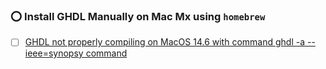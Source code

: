 
### :o: Install GHDL Manually on Mac Mx using `homebrew`

- [ ] [GHDL not properly compiling on MacOS 14.6 with command ghdl -a --ieee=synopsy command](https://github.com/ghdl/ghdl/issues/2711)
